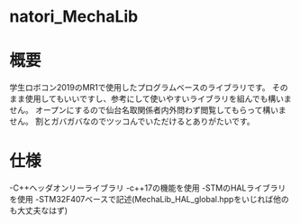 # natori_MechaLib

# 概要
学生ロボコン2019のMR1で使用したプログラムベースのライブラリです。
そのまま使用してもいいですし、参考にして使いやすいライブラリを組んでも構いません。
オープンにするので仙台名取関係者内外問わず閲覧してもらって構いません。
割とガバガバなのでツッコんでいただけるとありがたいです。

# 仕様
-C++ヘッダオンリーライブラリ
-c++17の機能を使用
-STMのHALライブラリを使用
-STM32F407ベースで記述(MechaLib_HAL_global.hppをいじれば他のも大丈夫なはず)
